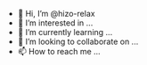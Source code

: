 - 👋 Hi, I’m @hizo-relax
- 👀 I’m interested in ...
- 🌱 I’m currently learning ...
- 💞️ I’m looking to collaborate on ...
- 📫 How to reach me ...

<!---
hizo-relax/hizo-relax is a ✨ special ✨ repository because its `README.md` (this file) appears on your GitHub profile.
You can click the Preview link to take a look at your changes.
--->
